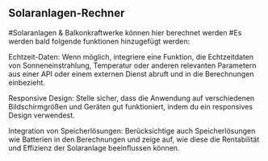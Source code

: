 ## Solaranlagen-Rechner
#Solaranlagen &amp; Balkonkraftwerke können hier berechnet werden
#Es werden bald folgende funktionen hinzugefügt werden:

Echtzeit-Daten: Wenn möglich, integriere eine Funktion, die Echtzeitdaten von Sonneneinstrahlung, Temperatur oder anderen relevanten Parametern aus einer API oder einem externen Dienst abruft und in die Berechnungen einbezieht.

Responsive Design: Stelle sicher, dass die Anwendung auf verschiedenen Bildschirmgrößen und Geräten gut funktioniert, indem du ein responsives Design verwendest.

Integration von Speicherlösungen: Berücksichtige auch Speicherlösungen wie Batterien in den Berechnungen und zeige auf, wie diese die Rentabilität und Effizienz der Solaranlage beeinflussen können.

